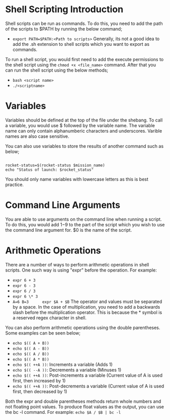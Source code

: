 # Shell Scripting Introduction
Shell scripts can be run as commands. To do this, you need to add the path of the scripts to $PATH by running the below command;
- `export PATH=$PATH:<Path to scripts>`
Generally, its not a good idea to add the .sh extension to shell scripts which you want to export as commands.

To run a shell script, you would first need to add the execute permissions to the shell script using the `chmod +x <file_name>` command. After that you can run the shell script using the below methods;
- `bash <script name>`
- `./<scriptname>`

# Variables
Variables should be defined at the top of the file under the shebang. To call a variable, you would use $ followed by the variable name. The variable name can only contain alphanumberic characters and underscores. Varible names are also case sensitive. 

You can also use variables to store the results of another command such as below;

```

rocket-status=$(rocket-status $mission_name)
echo "Status of launch: $rocket_status"

```

You should only name variables with lowercase letters as this is best practice.


# Command Line Arguments
You are able to use arguments on the command line when running a script. To do this, you would add $1-$9 to the part of the script which you wish to use the command line argument for. $0 is the name of the script.

# Arithmetic Operations
There are a number of ways to perform arithmetic operations in shell scripts. One such way is using "expr" before the operation. For example:
- `expr 6 + 3`
- `expr 6 - 3`
- `expr 6 / 3`
- `expr 6 \* 3`
- `A=6 B=3      expr $A + $B`
The operator and values must be separated by a space. In the case of multiplication, you need to add a backwards slash before the multiplication operator. This is because the * symbol is a reserved regex character in shell.

You can also perform arithmetic operations using the double parentheses. Some examples can be seen below;
- `echo $(( A + B))`
- `echo $(( A - B))`
- `echo $(( A / B))`
- `echo $(( A * B))`
- `echo $(( ++A ))`: Increments a variable (Adds 1)
- `echo $(( --A ))`: Decrements a variable (Minuses 1)
- `echo $(( ++A ))`: Post-increments a variable (Current value of A is used first, then increased by 1)
- `echo $(( ++A ))`: Post-decrements a variable (Current value of A is used first, then decreased by 1)

Both the expr and double parentheses methods return whole numbers and not floating point values. To produce float values as the output, you can use the bc -l command. For example:
`echo $A / $B | bc -l`